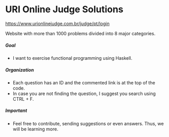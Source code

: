 # URI Online Judge Solutions

https://www.urionlinejudge.com.br/judge/pt/login

Website with more than 1000 problems divided into 8 major categories.

##### Goal

- I want to exercise functional programming using Haskell.

##### Organization

- Each question has an ID and the commented link is at the top of the code.
- In case you are not finding the question, I suggest you search using CTRL + F.

##### Important

- Feel free to contribute, sending suggestions or even answers. Thus, we will be learning more.
